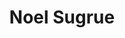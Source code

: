 ---
title: "Noel Sugrue"
address: "Artane Medical Centre 2 Mornington park Malahide rd 5 Co. Dublin"
tel: "(086)1560605"
county: "Dublin"
category: "Golf Equipment"
type: "Content"
lat: "53.38223"
lng: "-6.20625"
---